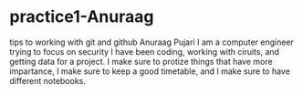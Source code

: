 # practice1-Anuraag
tips to working with git and github
Anuraag Pujari
I am a computer engineer trying to focus on security
I have been coding, working with ciruits, and getting data for a project.
I make sure to protize things that have more impartance, I make sure to keep a good timetable, and I make sure to have different notebooks.
